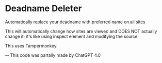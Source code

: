 # Deadname Deleter
Automatically replace your deadname with preferred name on all sites

This will automatically change how sites are viewed and DOES NOT actually change it; it's like using inspect element and modifying the source

This uses Tampermonkey.

--
This code was partally made by ChatGPT 4.0
